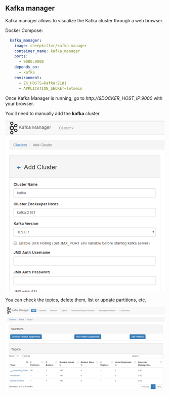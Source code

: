 ## Kafka manager
 
 Kafka manager allows to visualize the Kafka cluster through a web browser. 
  
 Docker Compose: 
 
 ```yml
   kafka_manager:
     image: sheepkiller/kafka-manager
     container_name: kafka_manager 
     ports:
       - 9000:9000
     depends_on:
       - kafka
     environment:
       - ZK_HOSTS=kafka:2181  
       - APPLICATION_SECRET=letmein
 ```

 Once Kafka Manager is running, go to *http://$DOCKER_HOST_IP:9000* with your browser. 
 
 You'll need to manually add the **kafka** cluster. 
 
 ![KafkaManager](images/kafka_manager.png)
 
 You can check the topics, delete them, list or update partitions, etc.
 
 ![KafkaManager](images/kafka_manager_2.png)
